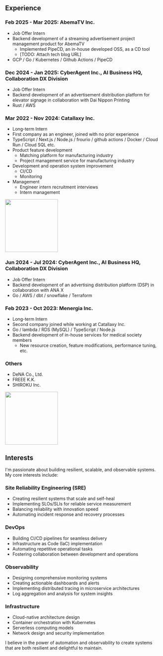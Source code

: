 ## Experience

### Feb 2025 - Mar 2025: AbemaTV Inc.
- Job Offer Intern
- Backend development of a streaming advertisement project management product for AbemaTV
  - Implemented PipeCD, an in-house developed OSS, as a CD tool
  - [TODO: Attach tech blog URL]
- GCP / Go / Kubernetes / Github Actions / PipeCD

### Dec 2024 - Jan 2025: CyberAgent Inc., AI Business HQ, Collaboration DX Division
- Job Offer Intern
- Backend development of an advertisement distribution platform for elevator signage in collaboration with Dai Nippon Printing
- Rust / AWS

### Mar 2022 - Nov 2024: Catallaxy Inc.
- Long-term Intern
- First company as an engineer, joined with no prior experience
- TypeScript / Next.js / Node.js / frourio / github actions / Docker / Cloud Run / Cloud SQL etc.
- Product feature development
  - Matching platform for manufacturing industry
  - Project management service for manufacturing industry
- Development and operation system improvement
  - CI/CD
  - Monitoring
- Management
  - Engineer intern recruitment interviews
  - Intern management

<a href="https://www.wantedly.com/companies/catallaxy/post_articles/893643">
  <img src="https://github.com/enomoto11/enomoto11/assets/102714865/6c24b343-415c-4c07-85b6-ef7c821ea1bf" height="170px"/>
</a>

### Jun 2024 - Jul 2024: CyberAgent Inc., AI Business HQ, Collaboration DX Division
- Job Offer Intern
- Backend development of an advertising distribution platform (DSP) in collaboration with ANA X
- Go / AWS / dbt / snowflake / Terraform

### Feb 2023 - Oct 2023: Menergia Inc.
- Long-term Intern
- Second company joined while working at Catallaxy Inc.
- Go / lambda / RDS (MySQL) / TypeScript / Node.js
- Backend development of in-house services for medical society members
  - New resource creation, feature modifications, performance tuning, etc.

### Others
- DeNA Co., Ltd.
- FREEE K.K.
- SHIROKU Inc.

<a href="https://developers.cyberagent.co.jp/blog/archives/47135">
  <img src="https://github.com/enomoto11/enomoto11/assets/102714865/21b2fb9d-2211-436a-b95a-1f797378a9d7" height="170px"/>
</a>

## Interests

I'm passionate about building resilient, scalable, and observable systems. My core interests include:

### Site Reliability Engineering (SRE)
- Creating resilient systems that scale and self-heal
- Implementing SLOs/SLIs for reliable service measurement
- Balancing reliability with innovation speed
- Automating incident response and recovery processes

### DevOps
- Building CI/CD pipelines for seamless delivery
- Infrastructure as Code (IaC) implementation
- Automating repetitive operational tasks
- Fostering collaboration between development and operations

### Observability
- Designing comprehensive monitoring systems
- Creating actionable dashboards and alerts
- Implementing distributed tracing in microservice architectures
- Log aggregation and analysis for system insights

### Infrastructure
- Cloud-native architecture design
- Container orchestration with Kubernetes
- Serverless computing models
- Network design and security implementation

I believe in the power of automation and observability to create systems that are both resilient and delightful to maintain.